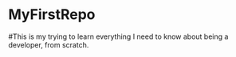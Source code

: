 # MyFirstRepo
#This is my trying to learn everything I need to know about being a developer, from scratch.

